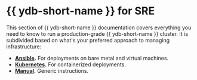 # {{ ydb-short-name }} for SRE

This section of {{ ydb-short-name }} documentation covers everything you need to know to run a production-grade {{ ydb-short-name }} cluster. It is subdivided based on what's your preferred approach to managing infrastructure:

* **[Ansible](ansible/index.md).** For deployments on bare metal and virtual machines.
* **[Kubernetes](kubernetes/index.md).** For containerized deployments.
* **[Manual](../cluster/index.md).** Generic instructions.